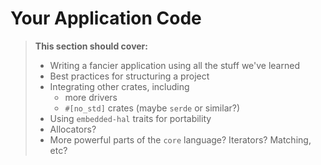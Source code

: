 # Your Application Code

> **This section should cover:**
>
> * Writing a fancier application using all the stuff we've learned
> * Best practices for structuring a project
> * Integrating other crates, including
>     * more drivers
>     * `#[no_std]` crates (maybe `serde` or similar?)
> * Using `embedded-hal` traits for portability
> * Allocators?
> * More powerful parts of the `core` language? Iterators? Matching, etc?